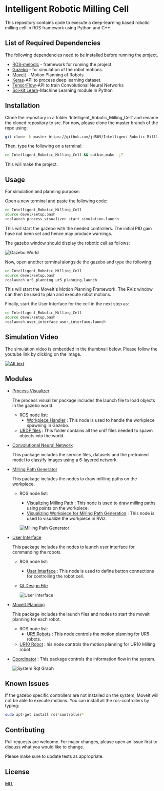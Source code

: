 # Intelligent Robotic Milling Cell

This repository contains code to execute a deep-learning based robotic milling cell in ROS framework using Python and C++.

## List of Required Dependencies

The following dependencies need to be installed before running the project.
- [ROS-melodic](http://wiki.ros.org/melodic/Installation/Ubuntu) - framework for running the project.
- [Gazebo](http://gazebosim.org/tutorials?tut=ros_installing&cat=connect_ros) - for simulation of the robot motions.
- [MoveIt](https://moveit.ros.org/install/) - Motion Planning of Robots.
- [Keras](https://keras.io/)-API to process deep learning dataset.
- [TensorFlow](https://www.tensorflow.org/)-API to train Convolutional Neural Networks
- [Sci-kit Learn](https://scikit-learn.org/stable/)-Machine Learning module in Python

## Installation
 
Clone the repository in a folder 'Intelligent_Robotic_Milling_Cell' and rename the cloned repository to src. For now, please clone the master branch of the repo using:

```bash
git clone -b master https://github.com/jd509/Intelligent-Robotic-Millling-Cell.git
```

Then, type the following on a terminal:

```bash
cd Intelligent_Robotic_Milling_Cell && catkin_make -j7
```
This will make the project. 

## Usage

For simulation and planning purpose:

Open a new terminal and paste the following code:
```bash
cd Intelligent_Robotic_Milling_Cell
source devel/setup.bash
roslaunch process_visualizer start_simulation.launch
```
This will start the gazebo with the needed controllers. The initial PID gain have not been set and hence may produce warnings. 

The gazebo window should display the robotic cell as follows:

![Gazebo World](https://github.com/jd509/Intelligent-Robotic-Millling-Cell/blob/master/images/initial_setup.png)


Now, open another terminal alongside the gazebo and type the following:
```bash
cd Intelligent_Robotic_Milling_Cell
source devel/setup.bash
roslaunch ur5_planning ur5_planning.launch
```
This will start the MoveIt's Motion Planning Framework. The RViz window can then be used to plan and execute robot motions.

Finally, start the User Interface for the cell in the next step as:
```bash
cd Intelligent_Robotic_Milling_Cell
source devel/setup.bash
roslaunch user_interface user_interface.launch
```
## Simulation Video

The simulation video is embedded in the thumbnail below. Please follow the youtube link by clicking on the image.

[![Alt text](https://img.youtube.com/vi/IsruGf38qPI/0.jpg)](https://www.youtube.com/watch?v=IsruGf38qPI)

## Modules
- [Process Visualizer](https://github.com/jd509/Intelligent-Robotic-Millling-Cell/tree/master/process_visualizer)
  
  
  The process visualizer package includes the launch file to load objects in the gazebo world. 
  - ROS node list:
    - [Workpiece Handler](https://github.com/jd509/Intelligent-Robotic-Millling-Cell/blob/master/process_visualizer/src/workpiece_handler.cpp) : This node is used to handle the workpiece spawning in Gazebo. 
  - [URDF files](https://github.com/jd509/Intelligent-Robotic-Millling-Cell/tree/master/process_visualizer/urdf) : This folder contains all the urdf files needed to spawn objects into the world. 

- [Convolutional Neural Network](https://github.com/jd509/Intelligent-Robotic-Millling-Cell/tree/master/deep_learning_model)

    This package includes the service files, datasets and the pretrained model to classify images using a 6-layered network.

- [Milling Path Generator](https://github.com/jd509/Intelligent-Robotic-Millling-Cell/tree/master/milling_path_visualizer)

    This package includes the nodes to draw millling paths on the workpiece.
  - ROS node list:
    - [Visualizing Milling Path](https://github.com/jd509/Intelligent-Robotic-Millling-Cell/blob/master/milling_path_visualizer/src/visualize_pointpath.cpp) : This node is used to draw milling paths using points on the workpiece.
    - [Visualizing Workpiece for Milling Path Generation](https://github.com/jd509/Intelligent-Robotic-Millling-Cell/blob/master/milling_path_visualizer/src/load_milling_workpiece.cpp) : This node is used to visualize the workpiece in RViz.

    ![Milling Path Generator](https://github.com/jd509/Intelligent-Robotic-Millling-Cell/blob/master/images/milling_path_draw.png)

- [User Interface](https://github.com/jd509/Intelligent-Robotic-Millling-Cell/tree/master/user_interface)

    This package includes the nodes to launch user interface for commanding the robots.
  - ROS node list:
    - [User Interface](https://github.com/jd509/Intelligent-Robotic-Millling-Cell/blob/master/user_interface/src/user_interface/user_interface_control.py) : This node is used to define button connections for controlling the robot cell.
  - [Qt Design File](https://github.com/jd509/Intelligent-Robotic-Millling-Cell/blob/master/user_interface/resource/user_interface_gui.ui)

    ![User Interface](https://github.com/jd509/Intelligent-Robotic-Millling-Cell/blob/master/images/user_interface.png)


- [MoveIt Planning](https://github.com/jd509/Intelligent-Robotic-Millling-Cell/tree/master/ur5_planning)

    This package includes the launch files and nodes to start the moveit planning for each robot.
  - ROS node list:
    - [UR5 Robots](https://github.com/jd509/Intelligent-Robotic-Millling-Cell/blob/master/ur5_planning/src/ur5_robot1_move_group.cpp) : This node controls the motion planning for UR5 robots.
  - [UR10 Robot](https://github.com/jd509/Intelligent-Robotic-Millling-Cell/blob/master/ur5_planning/src/ur10_robot_move_group.cpp) : his node controls the motion planning for UR10 Milling robot.

- [Coordinator](https://github.com/jd509/Intelligent-Robotic-Millling-Cell/tree/master/coordinator) : This package controls the information flow in the system.
  
    ![System Rqt Graph](https://github.com/jd509/Intelligent-Robotic-Millling-Cell/blob/master/images/rosgraph.png)
  
  

## Known Issues
If the gazebo specific controllers are not installed on the system, MoveIt will not be able to execute motions. You can install all the ros-controllers by typing:
```bash
sudo apt-get install ros*controller*
```
## Contributing
Pull requests are welcome. For major changes, please open an issue first to discuss what you would like to change.

Please make sure to update tests as appropriate.

## License
[MIT](https://choosealicense.com/licenses/mit/)
